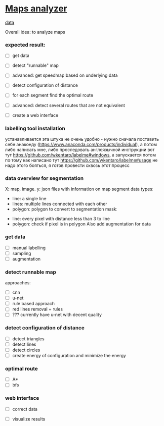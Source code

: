 #  [Maps analyzer](https://github.com/KiK0S/maps-analyzer)

[data](https://drive.google.com/drive/folders/15UIXN3eHVnJFqlWF3cBCtR7gJdv5027D?usp=sharing)


Overall idea: to analyze maps 

### expected result:
- [ ] get data
- [ ] detect "runnable" map
- [ ] advanced: get speedmap based on underlying data
- [ ] detect configuration of distance
- [ ] for each segment find the optimal route
- [ ] advanced: detect several  routes that are not equivalent
- [ ] create a web interface


### labelling tool installation
устанавливается эта штука не очень удобно - нужно сначала поставить себе анаконду (https://www.anaconda.com/products/individual), а потом либо написать мне, либо проследовать англоязычной инструкции вот тут https://github.com/wkentaro/labelme#windows, а запускается потом по тому как написано тут https://github.com/wkentaro/labelme#usage
не надо этого бояться, я готов провести сквозь этот процесс

### data overview for segmentation
X: map, image.
y: json files with information on map segment
data types:
- line: a single line
- lines: multiple lines connected with each other
- polygon: polygon
to convert to segmentation mask:
* line: every pixel with distance less than 3 to line
* polygon: check if pixel is in polygon
Also add augmentation for data


### get data
- [ ] manual labelling
- [ ] sampling
- [ ] augmentation

### detect runnable map
approaches:
- [ ] cnn
- [ ] u-net
- [ ] rule based approach
- [ ] red lines removal + rules
- [ ] ???
currently have u-net with decent quality

### detect configuration of distance
- [ ] detect triangles
- [ ] detect lines
- [ ] detect circles
- [ ] create energy of configuration and minimize the energy

### optimal route
- [ ] A*
- [ ] bfs

### web interface
- [ ] correct data
- [ ] visualize results


